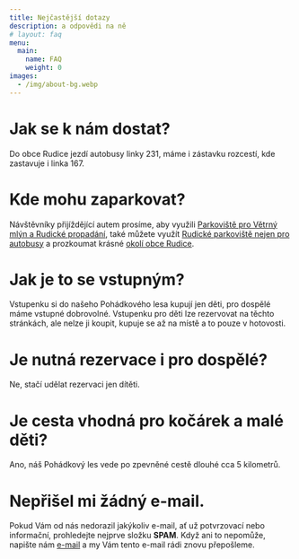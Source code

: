 ```yaml
---
title: Nejčastější dotazy
description: a odpovědi na ně
# layout: faq
menu:
  main:
    name: FAQ
    weight: 0
images:
  - /img/about-bg.webp
---
```


# Jak se k nám dostat?
Do obce Rudice jezdí autobusy linky 231, máme i zástavku rozcestí, kde zastavuje i linka 167.

# Kde mohu zaparkovat?
Návštěvníky přijíždějící autem prosíme, aby využili [Parkoviště pro Větrný mlýn a Rudické propadání](https://goo.gl/maps/EPPPv2R1ow9DStVRA), také můžete využít [Rudické parkoviště nejen pro autobusy](https://goo.gl/maps/CzQHWSFEY9ATb72Y7) a prozkoumat krásné [okolí obce Rudice](https://www.rudice.cz/pro-turisty/rudice-a-okoli).

# Jak je to se vstupným?
Vstupenku si do našeho Pohádkového lesa kupují jen děti, pro dospělé máme vstupné dobrovolné. Vstupenku pro děti lze rezervovat na těchto stránkách, ale nelze ji koupit, kupuje se až na místě a to pouze v hotovosti.

# Je nutná rezervace i pro dospělé?
Ne, stačí udělat rezervaci jen dítěti.

# Je cesta vhodná pro kočárek a malé děti?
Ano, náš Pohádkový les vede po zpevněné cestě dlouhé cca 5 kilometrů.

# Nepřišel mi žádný e-mail.
Pokud Vám od nás nedorazil jakýkoliv e-mail, ať už potvrzovací nebo informační, prohledejte nejprve složku **SPAM**. Když ani to nepomůže, napište nám [e-mail](mailto:pohles@rudickamladez.cz) a my Vám tento e-mail rádi znovu přepošleme.